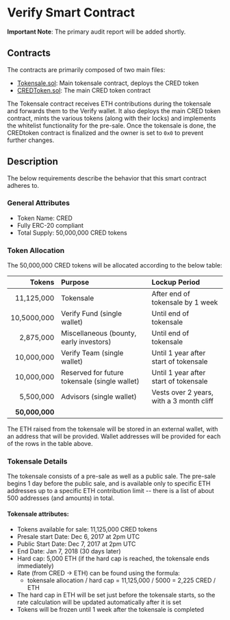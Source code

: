 # Verify Smart Contract

**Important Note**: The primary audit report will be added shortly.

## Contracts

The contracts are primarily composed of two main files:

- [Tokensale.sol](contracts/Tokensale.sol): Main tokensale contract, deploys the CRED token
- [CREDToken.sol](contracts/CREDToken.sol): The main CRED token contract

The Tokensale contract receives ETH contributions during the tokensale and forwards them to the Verify wallet. It also deploys the main CRED token contract, mints the various tokens (along with their locks) and implements the whitelist functionality for the pre-sale. Once the tokensale is done, the CREDtoken contract is finalized and the owner is set to `0x0` to prevent further changes.

## Description

The below requirements describe the behavior that this smart contract adheres to.

### General Attributes

- Token Name: CRED
- Fully ERC-20 compliant
- Total Supply: 50,000,000 CRED tokens

### Token Allocation

The 50,000,000 CRED tokens will be allocated according to the below table:

| Tokens | Purpose | Lockup Period |
|-------:|:--------|:--------------|
| 11,125,000 | Tokensale | After end of tokensale by 1 week |
| 10,5000,000 | Verify Fund (single wallet) | Until end of tokensale |
| 2,875,000 | Miscellaneous (bounty, early investors) | Until end of tokensale |
| 10,000,000 | Verify Team (single wallet) |  Until 1 year after start of tokensale |
| 10,000,000 | Reserved for future tokensale (single wallet) | Until 1 year after start of tokensale |
| 5,500,000 | Advisors (single wallet) | Vests over 2 years, with a 3 month cliff |
| **50,000,000** | |

The ETH raised from the tokensale will be stored in an external wallet, with an address that will be provided. Wallet addresses will be provided for each of the rows in the table above.

### Tokensale Details

The tokensale consists of a pre-sale as well as a public sale. The pre-sale begins 1 day before the public sale, and is available only to specific ETH addresses up to a specific ETH contribution limit -- there is a list of about 500 addresses (and amounts) in total.

#### Tokensale attributes:

- Tokens available for sale: 11,125,000 CRED tokens
- Presale start Date: Dec 6, 2017 at 2pm UTC
- Public Start Date: Dec 7, 2017 at 2pm UTC
- End Date: Jan 7, 2018 (30 days later)
- Hard cap: 5,000 ETH (if the hard cap is reached, the tokensale ends immediately)
- Rate (from CRED -> ETH) can be found using the formula:
  - tokensale allocation / hard cap = 11,125,000 / 5000 = 2,225 CRED / ETH
- The hard cap in ETH will be set just before the tokensale starts, so the rate calculation will be updated automatically after it is set
- Tokens will be frozen until 1 week after the tokensale is completed
